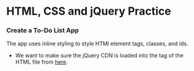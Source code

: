 # HTML, CSS and jQuery Practice

### Create a To-Do List App


The app uses inline styling to style HTMl element tags, classes, and ids.

- We want to make sure the jQuery CDN is loaded into the <head> tag of the HTML file from [here](https://releases.jquery.com/).
